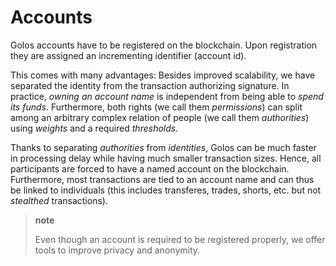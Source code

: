 Accounts
========

Golos accounts have to be registered on the blockchain. Upon registration they are assigned an incrementing identifier (account id).

This comes with many advantages: Besides improved scalability, we have
separated the identity from the transaction authorizing signature. In
practice, *owning an account name* is independent from being able to
*spend its funds*. Furthermore, both rights (we call them *permissions*)
can split among an arbitrary complex relation of people (we call them
*authorities*) using *weights* and a required *thresholds*.

Thanks to separating *authorities* from *identities*, Golos can be much faster in processing delay while having much smaller transaction
sizes. Hence, all participants are forced to have a named account on the
blockchain. Furthermore, most transactions are tied to an account name
and can thus be linked to individuals (this includes transferes, trades,
shorts, etc. but not *stealthed* transactions).

> **note**
>
> Even though an account is required to be registered properly, we offer
> tools to improve privacy and anonymity.